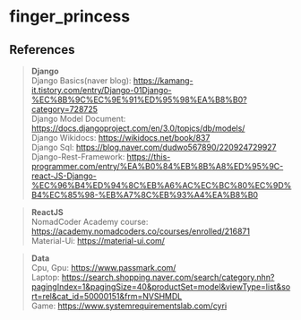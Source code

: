 # finger_princess

## References
>**Django**  
Django Basics(naver blog): https://kamang-it.tistory.com/entry/Django-01Django-%EC%8B%9C%EC%9E%91%ED%95%98%EA%B8%B0?category=728725  
Django Model Document: https://docs.djangoproject.com/en/3.0/topics/db/models/  
Django Wikidocs: https://wikidocs.net/book/837  
Django Sql: https://blog.naver.com/dudwo567890/220924729927  
Django-Rest-Framework: https://this-programmer.com/entry/%EA%B0%84%EB%8B%A8%ED%95%9C-react-JS-Django-%EC%96%B4%ED%94%8C%EB%A6%AC%EC%BC%80%EC%9D%B4%EC%85%98-%EB%A7%8C%EB%93%A4%EA%B8%B0

>**ReactJS**  
NomadCoder Academy course: https://academy.nomadcoders.co/courses/enrolled/216871  
Material-Ui: https://material-ui.com/  


>**Data**  
Cpu, Gpu: https://www.passmark.com/  
Laptop: https://search.shopping.naver.com/search/category.nhn?pagingIndex=1&pagingSize=40&productSet=model&viewType=list&sort=rel&cat_id=50000151&frm=NVSHMDL  
Game: https://www.systemrequirementslab.com/cyri







